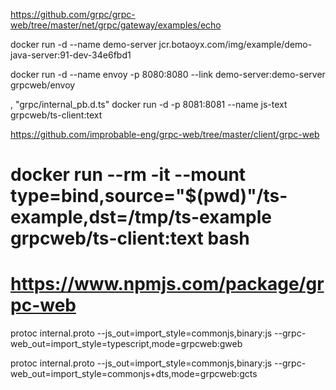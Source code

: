 
https://github.com/grpc/grpc-web/tree/master/net/grpc/gateway/examples/echo


docker run -d --name demo-server jcr.botaoyx.com/img/example/demo-java-server:91-dev-34e6fbd1 

docker run -d --name envoy -p 8080:8080 --link demo-server:demo-server grpcweb/envoy


,
"grpc/internal_pb.d.ts"
docker run -d -p 8081:8081 --name js-text grpcweb/ts-client:text



https://github.com/improbable-eng/grpc-web/tree/master/client/grpc-web


# docker run --rm -it --mount type=bind,source="$(pwd)"/ts-example,dst=/tmp/ts-example grpcweb/ts-client:text bash
# https://www.npmjs.com/package/grpc-web
protoc internal.proto  --js_out=import_style=commonjs,binary:js --grpc-web_out=import_style=typescript,mode=grpcweb:gweb

protoc internal.proto  --js_out=import_style=commonjs,binary:js --grpc-web_out=import_style=commonjs+dts,mode=grpcweb:gcts

